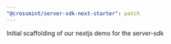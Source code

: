 ```yaml
---
"@crossmint/server-sdk-next-starter": patch
---
```


Initial scaffolding of our nextjs demo for the server-sdk
